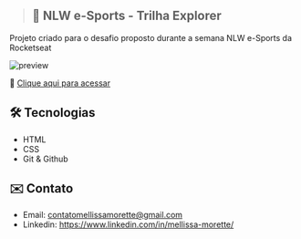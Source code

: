 > ## 🚀 NLW e-Sports - Trilha Explorer

Projeto criado para o desafio proposto durante a semana NLW e-Sports da Rocketseat

![preview](./nlw-eSports/.github/preview.png)


 🔗 [Clique aqui para acessar](https://melmorette.github.io/MelMorette/nlw-eSports/)


## 🛠️ Tecnologias 
- HTML
- CSS
- Git & Github

## ✉️ Contato
- Email: contatomellissamorette@gmail.com
- Linkedin: https://www.linkedin.com/in/mellissa-morette/